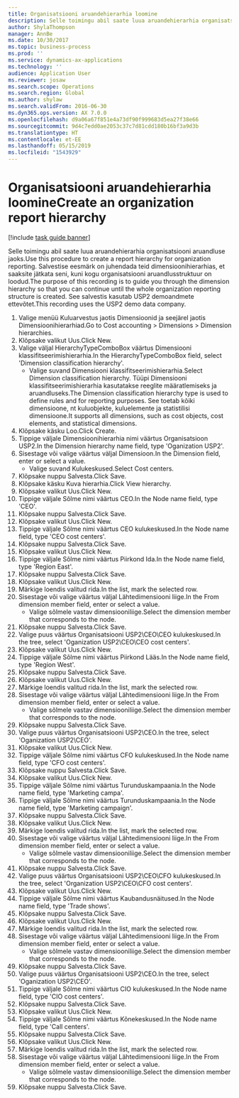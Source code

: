 ```yaml
---
title: Organisatsiooni aruandehierarhia loomine
description: Selle toimingu abil saate luua aruandehierarhia organisatsiooni aruandluse jaoks.
author: ShylaThompson
manager: AnnBe
ms.date: 10/30/2017
ms.topic: business-process
ms.prod: ''
ms.service: dynamics-ax-applications
ms.technology: ''
audience: Application User
ms.reviewer: josaw
ms.search.scope: Operations
ms.search.region: Global
ms.author: shylaw
ms.search.validFrom: 2016-06-30
ms.dyn365.ops.version: AX 7.0.0
ms.openlocfilehash: d9a06a67f851e4a73df90f999683d5ea27f38e66
ms.sourcegitcommit: 9d4c7edd0ae2053c37c7d81cdd180b16bf3a9d3b
ms.translationtype: HT
ms.contentlocale: et-EE
ms.lasthandoff: 05/15/2019
ms.locfileid: "1543929"
---
```

# <a name="create-an-organization-report-hierarchy"></a><span data-ttu-id="590a9-103">Organisatsiooni aruandehierarhia loomine</span><span class="sxs-lookup"><span data-stu-id="590a9-103">Create an organization report hierarchy</span></span>

[!include [task guide banner](../../includes/task-guide-banner.md)]

<span data-ttu-id="590a9-104">Selle toimingu abil saate luua aruandehierarhia organisatsiooni aruandluse jaoks.</span><span class="sxs-lookup"><span data-stu-id="590a9-104">Use this procedure to create a report hierarchy for organization reporting.</span></span> <span data-ttu-id="590a9-105">Salvestise eesmärk on juhendada teid dimensioonihierarhias, et saaksite jätkata seni, kuni kogu organisatsiooni aruandlusstruktuur on loodud.</span><span class="sxs-lookup"><span data-stu-id="590a9-105">The purpose of this recording is to guide you through the dimension hierarchy so that you can continue until the whole organization reporting structure is created.</span></span> <span data-ttu-id="590a9-106">See salvestis kasutab USP2 demoandmete ettevõtet.</span><span class="sxs-lookup"><span data-stu-id="590a9-106">This recording uses the USP2 demo data company.</span></span>

1. <span data-ttu-id="590a9-107">Valige menüü Kuluarvestus jaotis Dimensioonid ja seejärel jaotis Dimensioonihierarhiad.</span><span class="sxs-lookup"><span data-stu-id="590a9-107">Go to Cost accounting > Dimensions > Dimension hierarchies.</span></span>
2. <span data-ttu-id="590a9-108">Klõpsake valikut Uus.</span><span class="sxs-lookup"><span data-stu-id="590a9-108">Click New.</span></span>
3. <span data-ttu-id="590a9-109">Valige väljal HierarchyTypeComboBox väärtus Dimensiooni klassifitseerimishierarhia.</span><span class="sxs-lookup"><span data-stu-id="590a9-109">In the HierarchyTypeComboBox field, select 'Dimension classification hierarchy'.</span></span>
    * <span data-ttu-id="590a9-110">Valige suvand Dimensiooni klassifitseerimishierarhia.</span><span class="sxs-lookup"><span data-stu-id="590a9-110">Select Dimension classification hierarchy.</span></span> <span data-ttu-id="590a9-111">Tüüpi Dimensiooni klassifitseerimishierarhia kasutatakse reeglite määratlemiseks ja aruandluseks.</span><span class="sxs-lookup"><span data-stu-id="590a9-111">The Dimension classification hierarchy type is used to define rules and for reporting purposes.</span></span> <span data-ttu-id="590a9-112">See toetab kõiki dimensioone, nt kuluobjekte, kuluelemente ja statistilisi dimensioone.</span><span class="sxs-lookup"><span data-stu-id="590a9-112">It supports all dimensions, such as cost objects, cost elements, and statistical dimensions.</span></span>  
4. <span data-ttu-id="590a9-113">Klõpsake käsku Loo.</span><span class="sxs-lookup"><span data-stu-id="590a9-113">Click Create.</span></span>
5. <span data-ttu-id="590a9-114">Tippige väljale Dimensioonihierarhia nimi väärtus Organisatsioon USP2.</span><span class="sxs-lookup"><span data-stu-id="590a9-114">In the Dimension hierarchy name field, type 'Oganization USP2'.</span></span>
6. <span data-ttu-id="590a9-115">Sisestage või valige väärtus väljal Dimensioon.</span><span class="sxs-lookup"><span data-stu-id="590a9-115">In the Dimension field, enter or select a value.</span></span>
    * <span data-ttu-id="590a9-116">Valige suvand Kulukeskused.</span><span class="sxs-lookup"><span data-stu-id="590a9-116">Select Cost centers.</span></span>  
7. <span data-ttu-id="590a9-117">Klõpsake nuppu Salvesta.</span><span class="sxs-lookup"><span data-stu-id="590a9-117">Click Save.</span></span>
8. <span data-ttu-id="590a9-118">Klõpsake käsku Kuva hierarhia.</span><span class="sxs-lookup"><span data-stu-id="590a9-118">Click View hierarchy.</span></span>
9. <span data-ttu-id="590a9-119">Klõpsake valikut Uus.</span><span class="sxs-lookup"><span data-stu-id="590a9-119">Click New.</span></span>
10. <span data-ttu-id="590a9-120">Tippige väljale Sõlme nimi väärtus CEO.</span><span class="sxs-lookup"><span data-stu-id="590a9-120">In the Node name field, type 'CEO'.</span></span>
11. <span data-ttu-id="590a9-121">Klõpsake nuppu Salvesta.</span><span class="sxs-lookup"><span data-stu-id="590a9-121">Click Save.</span></span>
12. <span data-ttu-id="590a9-122">Klõpsake valikut Uus.</span><span class="sxs-lookup"><span data-stu-id="590a9-122">Click New.</span></span>
13. <span data-ttu-id="590a9-123">Tippige väljale Sõlme nimi väärtus CEO kulukeskused.</span><span class="sxs-lookup"><span data-stu-id="590a9-123">In the Node name field, type 'CEO cost centers'.</span></span>
14. <span data-ttu-id="590a9-124">Klõpsake nuppu Salvesta.</span><span class="sxs-lookup"><span data-stu-id="590a9-124">Click Save.</span></span>
15. <span data-ttu-id="590a9-125">Klõpsake valikut Uus.</span><span class="sxs-lookup"><span data-stu-id="590a9-125">Click New.</span></span>
16. <span data-ttu-id="590a9-126">Tippige väljale Sõlme nimi väärtus Piirkond Ida.</span><span class="sxs-lookup"><span data-stu-id="590a9-126">In the Node name field, type 'Region East'.</span></span>
17. <span data-ttu-id="590a9-127">Klõpsake nuppu Salvesta.</span><span class="sxs-lookup"><span data-stu-id="590a9-127">Click Save.</span></span>
18. <span data-ttu-id="590a9-128">Klõpsake valikut Uus.</span><span class="sxs-lookup"><span data-stu-id="590a9-128">Click New.</span></span>
19. <span data-ttu-id="590a9-129">Märkige loendis valitud rida.</span><span class="sxs-lookup"><span data-stu-id="590a9-129">In the list, mark the selected row.</span></span>
20. <span data-ttu-id="590a9-130">Sisestage või valige väärtus väljal Lähtedimensiooni liige.</span><span class="sxs-lookup"><span data-stu-id="590a9-130">In the From dimension member field, enter or select a value.</span></span>
    * <span data-ttu-id="590a9-131">Valige sõlmele vastav dimensiooniliige.</span><span class="sxs-lookup"><span data-stu-id="590a9-131">Select the dimension member that corresponds to the node.</span></span>  
21. <span data-ttu-id="590a9-132">Klõpsake nuppu Salvesta.</span><span class="sxs-lookup"><span data-stu-id="590a9-132">Click Save.</span></span>
22. <span data-ttu-id="590a9-133">Valige puus väärtus Organisatsiooni USP2\CEO\CEO kulukeskused.</span><span class="sxs-lookup"><span data-stu-id="590a9-133">In the tree, select 'Oganization USP2\CEO\CEO cost centers'.</span></span>
23. <span data-ttu-id="590a9-134">Klõpsake valikut Uus.</span><span class="sxs-lookup"><span data-stu-id="590a9-134">Click New.</span></span>
24. <span data-ttu-id="590a9-135">Tippige väljale Sõlme nimi väärtus Piirkond Lääs.</span><span class="sxs-lookup"><span data-stu-id="590a9-135">In the Node name field, type 'Region West'.</span></span>
25. <span data-ttu-id="590a9-136">Klõpsake nuppu Salvesta.</span><span class="sxs-lookup"><span data-stu-id="590a9-136">Click Save.</span></span>
26. <span data-ttu-id="590a9-137">Klõpsake valikut Uus.</span><span class="sxs-lookup"><span data-stu-id="590a9-137">Click New.</span></span>
27. <span data-ttu-id="590a9-138">Märkige loendis valitud rida.</span><span class="sxs-lookup"><span data-stu-id="590a9-138">In the list, mark the selected row.</span></span>
28. <span data-ttu-id="590a9-139">Sisestage või valige väärtus väljal Lähtedimensiooni liige.</span><span class="sxs-lookup"><span data-stu-id="590a9-139">In the From dimension member field, enter or select a value.</span></span>
    * <span data-ttu-id="590a9-140">Valige sõlmele vastav dimensiooniliige.</span><span class="sxs-lookup"><span data-stu-id="590a9-140">Select the dimension member that corresponds to the node.</span></span>  
29. <span data-ttu-id="590a9-141">Klõpsake nuppu Salvesta.</span><span class="sxs-lookup"><span data-stu-id="590a9-141">Click Save.</span></span>
30. <span data-ttu-id="590a9-142">Valige puus väärtus Organisatsiooni USP2\CEO.</span><span class="sxs-lookup"><span data-stu-id="590a9-142">In the tree, select 'Oganization USP2\CEO'.</span></span>
31. <span data-ttu-id="590a9-143">Klõpsake valikut Uus.</span><span class="sxs-lookup"><span data-stu-id="590a9-143">Click New.</span></span>
32. <span data-ttu-id="590a9-144">Tippige väljale Sõlme nimi väärtus CFO kulukeskused.</span><span class="sxs-lookup"><span data-stu-id="590a9-144">In the Node name field, type 'CFO cost centers'.</span></span>
33. <span data-ttu-id="590a9-145">Klõpsake nuppu Salvesta.</span><span class="sxs-lookup"><span data-stu-id="590a9-145">Click Save.</span></span>
34. <span data-ttu-id="590a9-146">Klõpsake valikut Uus.</span><span class="sxs-lookup"><span data-stu-id="590a9-146">Click New.</span></span>
35. <span data-ttu-id="590a9-147">Tippige väljale Sõlme nimi väärtus Turunduskampaania.</span><span class="sxs-lookup"><span data-stu-id="590a9-147">In the Node name field, type 'Marketing campa'.</span></span>
36. <span data-ttu-id="590a9-148">Tippige väljale Sõlme nimi väärtus Turunduskampaania.</span><span class="sxs-lookup"><span data-stu-id="590a9-148">In the Node name field, type 'Marketing campaign'.</span></span>
37. <span data-ttu-id="590a9-149">Klõpsake nuppu Salvesta.</span><span class="sxs-lookup"><span data-stu-id="590a9-149">Click Save.</span></span>
38. <span data-ttu-id="590a9-150">Klõpsake valikut Uus.</span><span class="sxs-lookup"><span data-stu-id="590a9-150">Click New.</span></span>
39. <span data-ttu-id="590a9-151">Märkige loendis valitud rida.</span><span class="sxs-lookup"><span data-stu-id="590a9-151">In the list, mark the selected row.</span></span>
40. <span data-ttu-id="590a9-152">Sisestage või valige väärtus väljal Lähtedimensiooni liige.</span><span class="sxs-lookup"><span data-stu-id="590a9-152">In the From dimension member field, enter or select a value.</span></span>
    * <span data-ttu-id="590a9-153">Valige sõlmele vastav dimensiooniliige.</span><span class="sxs-lookup"><span data-stu-id="590a9-153">Select the dimension member that corresponds to the node.</span></span>  
41. <span data-ttu-id="590a9-154">Klõpsake nuppu Salvesta.</span><span class="sxs-lookup"><span data-stu-id="590a9-154">Click Save.</span></span>
42. <span data-ttu-id="590a9-155">Valige puus väärtus Organisatsiooni USP2\CEO\CFO kulukeskused.</span><span class="sxs-lookup"><span data-stu-id="590a9-155">In the tree, select 'Organization USP2\CEO\CFO cost centers'.</span></span>
43. <span data-ttu-id="590a9-156">Klõpsake valikut Uus.</span><span class="sxs-lookup"><span data-stu-id="590a9-156">Click New.</span></span>
44. <span data-ttu-id="590a9-157">Tippige väljale Sõlme nimi väärtus Kaubandusnäitused.</span><span class="sxs-lookup"><span data-stu-id="590a9-157">In the Node name field, type 'Trade shows'.</span></span>
45. <span data-ttu-id="590a9-158">Klõpsake nuppu Salvesta.</span><span class="sxs-lookup"><span data-stu-id="590a9-158">Click Save.</span></span>
46. <span data-ttu-id="590a9-159">Klõpsake valikut Uus.</span><span class="sxs-lookup"><span data-stu-id="590a9-159">Click New.</span></span>
47. <span data-ttu-id="590a9-160">Märkige loendis valitud rida.</span><span class="sxs-lookup"><span data-stu-id="590a9-160">In the list, mark the selected row.</span></span>
48. <span data-ttu-id="590a9-161">Sisestage või valige väärtus väljal Lähtedimensiooni liige.</span><span class="sxs-lookup"><span data-stu-id="590a9-161">In the From dimension member field, enter or select a value.</span></span>
    * <span data-ttu-id="590a9-162">Valige sõlmele vastav dimensiooniliige.</span><span class="sxs-lookup"><span data-stu-id="590a9-162">Select the dimension member that corresponds to the node.</span></span>  
49. <span data-ttu-id="590a9-163">Klõpsake nuppu Salvesta.</span><span class="sxs-lookup"><span data-stu-id="590a9-163">Click Save.</span></span>
50. <span data-ttu-id="590a9-164">Valige puus väärtus Organisatsiooni USP2\CEO.</span><span class="sxs-lookup"><span data-stu-id="590a9-164">In the tree, select 'Oganization USP2\CEO'.</span></span>
51. <span data-ttu-id="590a9-165">Tippige väljale Sõlme nimi väärtus CIO kulukeskused.</span><span class="sxs-lookup"><span data-stu-id="590a9-165">In the Node name field, type 'CIO cost centers'.</span></span>
52. <span data-ttu-id="590a9-166">Klõpsake nuppu Salvesta.</span><span class="sxs-lookup"><span data-stu-id="590a9-166">Click Save.</span></span>
53. <span data-ttu-id="590a9-167">Klõpsake valikut Uus.</span><span class="sxs-lookup"><span data-stu-id="590a9-167">Click New.</span></span>
54. <span data-ttu-id="590a9-168">Tippige väljale Sõlme nimi väärtus Kõnekeskused.</span><span class="sxs-lookup"><span data-stu-id="590a9-168">In the Node name field, type 'Call centers'.</span></span>
55. <span data-ttu-id="590a9-169">Klõpsake nuppu Salvesta.</span><span class="sxs-lookup"><span data-stu-id="590a9-169">Click Save.</span></span>
56. <span data-ttu-id="590a9-170">Klõpsake valikut Uus.</span><span class="sxs-lookup"><span data-stu-id="590a9-170">Click New.</span></span>
57. <span data-ttu-id="590a9-171">Märkige loendis valitud rida.</span><span class="sxs-lookup"><span data-stu-id="590a9-171">In the list, mark the selected row.</span></span>
58. <span data-ttu-id="590a9-172">Sisestage või valige väärtus väljal Lähtedimensiooni liige.</span><span class="sxs-lookup"><span data-stu-id="590a9-172">In the From dimension member field, enter or select a value.</span></span>
    * <span data-ttu-id="590a9-173">Valige sõlmele vastav dimensiooniliige.</span><span class="sxs-lookup"><span data-stu-id="590a9-173">Select the dimension member that corresponds to the node.</span></span>  
59. <span data-ttu-id="590a9-174">Klõpsake nuppu Salvesta.</span><span class="sxs-lookup"><span data-stu-id="590a9-174">Click Save.</span></span>

